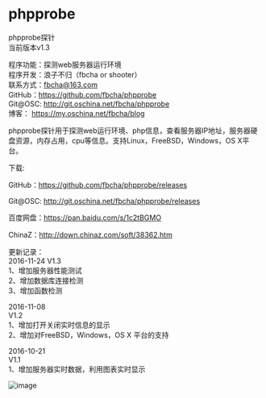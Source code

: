 # phpprobe
phpprobe探针  
当前版本v1.3  
  
程序功能：探测web服务器运行环境  
程序开发：浪子不归（fbcha or shooter）  
联系方式：fbcha@163.com  
GitHub：https://github.com/fbcha/phpprobe  
Git@OSC: http://git.oschina.net/fbcha/phpprobe  
博客： https://my.oschina.net/fbcha/blog  
  
phpprobe探针用于探测web运行环境、php信息，查看服务器IP地址，服务器硬盘资源，内存占用，cpu等信息。支持Linux，FreeBSD，Windows，OS X平台。
  
下载:  
  
GitHub：https://github.com/fbcha/phpprobe/releases  
  
Git@OSC: http://git.oschina.net/fbcha/phpprobe/releases  
  
百度网盘：https://pan.baidu.com/s/1c2tBGMO  
  
ChinaZ：http://down.chinaz.com/soft/38362.htm  
  
更新记录：  
2016-11-24
V1.3  
1、增加服务器性能测试  
2、增加数据库连接检测  
3、增加函数检测  
  
2016-11-08  
V1.2  
1、增加打开关闭实时信息的显示  
2、增加对FreeBSD，Windows，OS X 平台的支持  
  
2016-10-21  
V1.1  
1、增加服务器实时数据，利用图表实时显示  
  
   ![image](https://github.com/fbcha/phpprobe/blob/master/screenshot.png)
